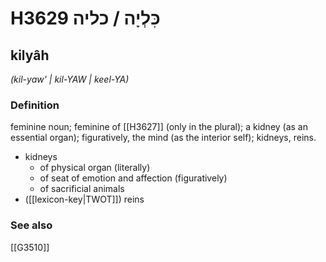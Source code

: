 # H3629 כִּלְיָה / כליה

## kilyâh

_(kil-yaw' | kil-YAW | keel-YA)_

### Definition

feminine noun; feminine of [[H3627]] (only in the plural); a kidney (as an essential organ); figuratively, the mind (as the interior self); kidneys, reins.

- kidneys
    - of physical organ (literally)
    - of seat of emotion and affection (figuratively)
    - of sacrificial animals
- ([[lexicon-key|TWOT]]) reins
### See also

[[G3510]]

